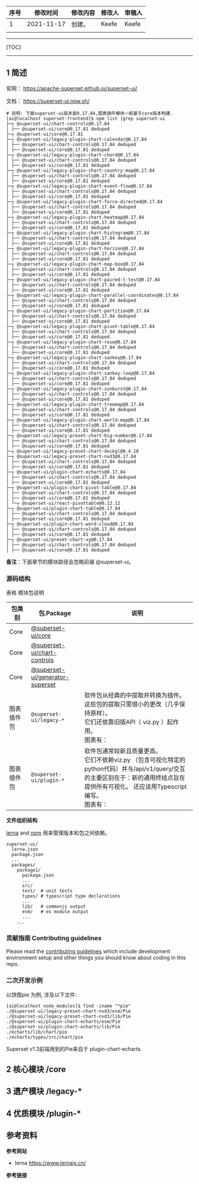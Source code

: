 | 序号 | 修改时间 | 修改内容                                   | 修改人 | 审稿人 |
| ---- | -------- | ------------------------------------------ | ------ | ------ |
| 1   | 2021-11-17 | 创建。 | Keefe |   Keefe     |
|      |            |          |        |        |







---

[TOC]



----

## 1 简述

官网： https://apache-superset.github.io/superset-ui/

文档： https://superset-ui.now.sh/  



```shell
# 说明: 下面superset-ui版本是0.17.84,图表插件模块一般基于core版本构建.
[ai@localhost superset-frontend]$ npm list |grep superset-ui
├─┬ @superset-ui/chart-controls@0.17.84
│ ├── @superset-ui/core@0.17.81 deduped
├─┬ @superset-ui/core@0.17.81
├─┬ @superset-ui/legacy-plugin-chart-calendar@0.17.84
│ ├── @superset-ui/chart-controls@0.17.84 deduped
│ ├── @superset-ui/core@0.17.81 deduped
├─┬ @superset-ui/legacy-plugin-chart-chord@0.17.84
│ ├── @superset-ui/chart-controls@0.17.84 deduped
│ ├── @superset-ui/core@0.17.81 deduped
├─┬ @superset-ui/legacy-plugin-chart-country-map@0.17.84
│ ├── @superset-ui/chart-controls@0.17.84 deduped
│ ├── @superset-ui/core@0.17.81 deduped
├─┬ @superset-ui/legacy-plugin-chart-event-flow@0.17.84
│ ├── @superset-ui/chart-controls@0.17.84 deduped
│ ├── @superset-ui/core@0.17.81 deduped
├─┬ @superset-ui/legacy-plugin-chart-force-directed@0.17.84
│ ├── @superset-ui/chart-controls@0.17.84 deduped
│ ├── @superset-ui/core@0.17.81 deduped
├─┬ @superset-ui/legacy-plugin-chart-heatmap@0.17.84
│ ├── @superset-ui/chart-controls@0.17.84 deduped
│ ├── @superset-ui/core@0.17.81 deduped
├─┬ @superset-ui/legacy-plugin-chart-histogram@0.17.84
│ ├── @superset-ui/chart-controls@0.17.84 deduped
│ ├── @superset-ui/core@0.17.81 deduped
├─┬ @superset-ui/legacy-plugin-chart-horizon@0.17.84
│ ├── @superset-ui/chart-controls@0.17.84 deduped
│ ├── @superset-ui/core@0.17.81 deduped
├─┬ @superset-ui/legacy-plugin-chart-map-box@0.17.84
│ ├── @superset-ui/chart-controls@0.17.84 deduped
│ ├── @superset-ui/core@0.17.81 deduped
├─┬ @superset-ui/legacy-plugin-chart-paired-t-test@0.17.84
│ ├── @superset-ui/chart-controls@0.17.84 deduped
│ ├── @superset-ui/core@0.17.81 deduped
├─┬ @superset-ui/legacy-plugin-chart-parallel-coordinates@0.17.84
│ ├── @superset-ui/chart-controls@0.17.84 deduped
│ ├── @superset-ui/core@0.17.81 deduped
├─┬ @superset-ui/legacy-plugin-chart-partition@0.17.84
│ ├── @superset-ui/chart-controls@0.17.84 deduped
│ ├── @superset-ui/core@0.17.81 deduped
├─┬ @superset-ui/legacy-plugin-chart-pivot-table@0.17.84
│ ├── @superset-ui/chart-controls@0.17.84 deduped
│ ├── @superset-ui/core@0.17.81 deduped
├─┬ @superset-ui/legacy-plugin-chart-rose@0.17.84
│ ├── @superset-ui/chart-controls@0.17.84 deduped
│ ├── @superset-ui/core@0.17.81 deduped
├─┬ @superset-ui/legacy-plugin-chart-sankey@0.17.84
│ ├── @superset-ui/chart-controls@0.17.84 deduped
│ ├── @superset-ui/core@0.17.81 deduped
├─┬ @superset-ui/legacy-plugin-chart-sankey-loop@0.17.84
│ ├── @superset-ui/chart-controls@0.17.84 deduped
│ ├── @superset-ui/core@0.17.81 deduped
├─┬ @superset-ui/legacy-plugin-chart-sunburst@0.17.84
│ ├── @superset-ui/chart-controls@0.17.84 deduped
│ ├── @superset-ui/core@0.17.81 deduped
├─┬ @superset-ui/legacy-plugin-chart-treemap@0.17.84
│ ├── @superset-ui/chart-controls@0.17.84 deduped
│ ├── @superset-ui/core@0.17.81 deduped
├─┬ @superset-ui/legacy-plugin-chart-world-map@0.17.84
│ ├── @superset-ui/chart-controls@0.17.84 deduped
│ ├── @superset-ui/core@0.17.81 deduped
├─┬ @superset-ui/legacy-preset-chart-big-number@0.17.84
│ ├── @superset-ui/chart-controls@0.17.84 deduped
│ ├── @superset-ui/core@0.17.81 deduped
├─┬ @superset-ui/legacy-preset-chart-deckgl@0.4.10
├─┬ @superset-ui/legacy-preset-chart-nvd3@0.17.84
│ ├── @superset-ui/chart-controls@0.17.84 deduped
│ ├── @superset-ui/core@0.17.81 deduped
├─┬ @superset-ui/plugin-chart-echarts@0.17.84
│ ├── @superset-ui/chart-controls@0.17.84 deduped
│ ├── @superset-ui/core@0.17.81 deduped
├─┬ @superset-ui/plugin-chart-pivot-table@0.17.84
│ ├── @superset-ui/chart-controls@0.17.84 deduped
│ ├── @superset-ui/core@0.17.81 deduped
│ └─┬ @superset-ui/react-pivottable@0.12.12
├─┬ @superset-ui/plugin-chart-table@0.17.84
│ ├── @superset-ui/chart-controls@0.17.84 deduped
│ ├── @superset-ui/core@0.17.81 deduped
├─┬ @superset-ui/plugin-chart-word-cloud@0.17.84
│ ├── @superset-ui/chart-controls@0.17.84 deduped
│ ├── @superset-ui/core@0.17.81 deduped
├─┬ @superset-ui/preset-chart-xy@0.17.84
│ ├── @superset-ui/chart-controls@0.17.84 deduped
│ ├── @superset-ui/core@0.17.81 deduped
```



**备注**：下面章节的模块路径会忽略前缀 @superset-ui。



### 源码结构 

表格 模块包说明

| 包类别     | 包.Package                                                   | 说明                                                         |
| ---------- | ------------------------------------------------------------ | ------------------------------------------------------------ |
| Core       | [@superset-ui/core](https://github.com/apache-superset/superset-ui/tree/master/packages/superset-ui-core) |                                                              |
| Core       | [@superset-ui/chart-controls](https://github.com/apache-superset/superset-ui/tree/master/packages/superset-ui-chart-controls) |                                                              |
| Core       | [@superset-ui/generator-superset](https://github.com/apache-superset/superset-ui/tree/master/packages/generator-superset) |                                                              |
| 图表插件包 | `@superset-ui/legacy-*`                                      | 软件包从经典的中提取并转换为插件。 这些包的提取只需很小的更改（几乎保持原样）。<br>它们还依靠旧版API（ viz.py ）起作用。<br>图表有： |
| 图表插件包 | `@superset-ui/plugin-*`                                      | 软件包通常较新且质量更高。 <br/>它们不依赖viz.py （包含可视化特定的python代码）并与/api/v1/query/交互的主要区别在于：新的通用终结点旨在提供所有可视化。 还应该用Typescript编写。<br>图表有： |



**文件组织结构**

[lerna](https://github.com/lerna/lerna/) and [npm](https://www.npmjs.com/) 用来管理版本和包之间依赖。

```shell
superset-ui/
  lerna.json
  package.json
  ...
  packages/
    package1/
      package.json
      ...
      src/
      test/  # unit tests
      types/ # typescript type declarations
      ...
      lib/   # commonjs output
      esm/   # es module output
      ...
    ...
```



### 贡献指南 Contributing guidelines

Please read the [contributing guidelines](CONTRIBUTING.md) which include development environment setup and other things you should know about coding in this repo.



### 二次开发示例

以饼图pie 为例, 涉及以下文件:

```shell
[ai@localhost node_modules]$ find -iname "*pie"
./@superset-ui/legacy-preset-chart-nvd3/esm/Pie
./@superset-ui/legacy-preset-chart-nvd3/lib/Pie
./@superset-ui/plugin-chart-echarts/esm/Pie
./@superset-ui/plugin-chart-echarts/lib/Pie
./echarts/lib/chart/pie
./echarts/types/src/chart/pie
```

Superset v1.3前端用到的Pie来自于 plugin-chart-echarts.



## 2 核心模块 /core



## 3 遗产模块 /legacy-*



## 4 优质模块 /plugin-*





## 参考资料

**参考网站**

* lerna  https://www.lernajs.cn/



**参考链接**

